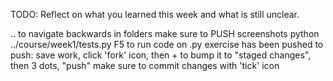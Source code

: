 TODO: Reflect on what you learned this week and what is still unclear.

.. to navigate backwards in folders
make sure to PUSH screenshots
python ../course/week1/tests.py
F5 to run code on .py
exercise has been pushed
to push: save work, click 'fork' icon, then + to bump it to "staged changes", then 3 dots, "push"
make sure to commit changes with 'tick' icon